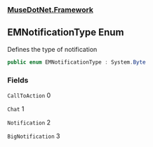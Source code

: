 ### [MuseDotNet.Framework](./MuseDotNet-Framework.md 'MuseDotNet.Framework')
## EMNotificationType Enum
Defines the type of notification  
```csharp
public enum EMNotificationType : System.Byte
```
### Fields
<a name='EMNotificationType-CallToAction'></a>
`CallToAction` 0  
  
  
<a name='EMNotificationType-Chat'></a>
`Chat` 1  
  
  
<a name='EMNotificationType-Notification'></a>
`Notification` 2  
  
  
<a name='EMNotificationType-BigNotification'></a>
`BigNotification` 3  
  
  
